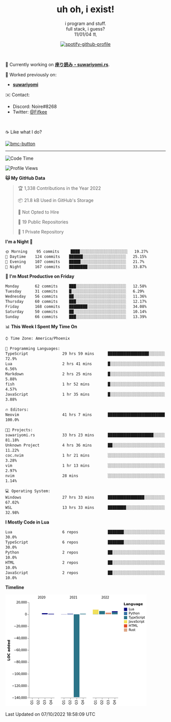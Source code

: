 <!--
**Nowaaru/nowaaru** is a ✨ _special_ ✨ repository because its `README.md` (this file) appears on your GitHub profile.

Here are some ideas to get you started:

- 🔭 I’m currently working on ...
- 🌱 I’m currently learning ...
- 👯 I’m looking to collaborate on ...
- 🤔 I’m looking for help with ...
- 💬 Ask me about ...
- 📫 How to reach me: ...
- 😄 Pronouns: ...
- ⚡ Fun fact: ...
-->

<h1 align="center"> uh oh, i exist!</h1>

<p align="center">
  i program and stuff.<br/>
  full stack, i guess?<br/>
  11/01/04 ♏ 
</p>

<!--
<p align="center">
╭──────────────────────────╮<br/>
│                        <a href="https://open.spotify.com/track/5iY3ZEHlQGFosdnROBDIg7?si=d7fd7fe8c7a747a1">Lavender</a>                      │<br/>
│               <a href="https://open.spotify.com/artist/6oeSQ4qmDQ7n89Rdt6tLLn?si=2773a05ce8b94a6c"><code>Rav</code></a>, <a href="https://open.spotify.com/artist/3vxcGARzVb3sETtt0Jxp7v?si=a4d26afacb46454f"><code>Kill Bill: The Rapper</code></a>               │<br/>
│             00:29 <a href="https://www.youtube.com/watch?v=dQw4w9WgXcQ">━━⬤</a>─────── 02:19              │<br/>
╰──────────────────────────╯<br/>
</p>
-->

<div align="center">

[![spotify-github-profile](https://spotify-github-profile.vercel.app/api/view?uid=fifkee&cover_image=true&theme=novatorem&bar_color=53b14f&bar_color_cover=true)](https://spotify-github-profile.vercel.app/api/view?uid=fifkee&redirect=true)

</div>
<br />

🦀 Currently working on **[座り読み・suwariyomi.rs](https://github.com/Nowaaru/suwariyomi.rs)**.

💫 Worked previously on: 
- **[suwariyomi](https://github.com/Nowaaru/suwariyomi)**



✉️ Contact:
- Discord: Noire#8268
- Twitter: <a href=https://twitter.com/@Fifkee>@Fifkee</a>

<br />

☕ Like what I do?

<a href="https://www.buymeacoffee.com/noire">
<img width="136" alt="bmc-button" src="https://user-images.githubusercontent.com/16274568/185726271-65d08167-e68c-49b1-bc12-8813b73cf0c0.png"></a>


---

<!--START_SECTION:waka-->
![Code Time](http://img.shields.io/badge/Code%20Time-195%20hrs%2049%20mins-blue)

![Profile Views](http://img.shields.io/badge/Profile%20Views-1-blue)

**🐱 My GitHub Data** 

> 🏆 1,338 Contributions in the Year 2022
 > 
> 📦 21.8 kB Used in GitHub's Storage 
 > 
> 🚫 Not Opted to Hire
 > 
> 📜 19 Public Repositories 
 > 
> 🔑 1 Private Repository 
 > 
**I'm a Night 🦉** 

```text
🌞 Morning    95 commits     ████░░░░░░░░░░░░░░░░░░░░░   19.27% 
🌆 Daytime    124 commits    ██████░░░░░░░░░░░░░░░░░░░   25.15% 
🌃 Evening    107 commits    █████░░░░░░░░░░░░░░░░░░░░   21.7% 
🌙 Night      167 commits    ████████░░░░░░░░░░░░░░░░░   33.87%

```
📅 **I'm Most Productive on Friday** 

```text
Monday       62 commits     ███░░░░░░░░░░░░░░░░░░░░░░   12.58% 
Tuesday      31 commits     █░░░░░░░░░░░░░░░░░░░░░░░░   6.29% 
Wednesday    56 commits     ██░░░░░░░░░░░░░░░░░░░░░░░   11.36% 
Thursday     60 commits     ███░░░░░░░░░░░░░░░░░░░░░░   12.17% 
Friday       168 commits    ████████░░░░░░░░░░░░░░░░░   34.08% 
Saturday     50 commits     ██░░░░░░░░░░░░░░░░░░░░░░░   10.14% 
Sunday       66 commits     ███░░░░░░░░░░░░░░░░░░░░░░   13.39%

```


📊 **This Week I Spent My Time On** 

```text
⌚︎ Time Zone: America/Phoenix

💬 Programming Languages: 
TypeScript               29 hrs 59 mins      ██████████████████░░░░░░░   72.9% 
Lua                      2 hrs 41 mins       █░░░░░░░░░░░░░░░░░░░░░░░░   6.56% 
Markdown                 2 hrs 25 mins       █░░░░░░░░░░░░░░░░░░░░░░░░   5.88% 
fish                     1 hr 52 mins        █░░░░░░░░░░░░░░░░░░░░░░░░   4.57% 
JavaScript               1 hr 35 mins        █░░░░░░░░░░░░░░░░░░░░░░░░   3.88%

🔥 Editors: 
Neovim                   41 hrs 7 mins       █████████████████████████   100.0%

🐱‍💻 Projects: 
suwariyomi.rs            33 hrs 23 mins      ████████████████████░░░░░   81.18% 
Unknown Project          4 hrs 36 mins       ██░░░░░░░░░░░░░░░░░░░░░░░   11.22% 
coc.nvim                 1 hr 21 mins        ░░░░░░░░░░░░░░░░░░░░░░░░░   3.28% 
vim                      1 hr 13 mins        ░░░░░░░░░░░░░░░░░░░░░░░░░   2.97% 
nvim                     28 mins             ░░░░░░░░░░░░░░░░░░░░░░░░░   1.14%

💻 Operating System: 
Windows                  27 hrs 33 mins      ████████████████░░░░░░░░░   67.02% 
WSL                      13 hrs 33 mins      ████████░░░░░░░░░░░░░░░░░   32.98%

```

**I Mostly Code in Lua** 

```text
Lua                      6 repos             ███████░░░░░░░░░░░░░░░░░░   30.0% 
TypeScript               6 repos             ███████░░░░░░░░░░░░░░░░░░   30.0% 
Python                   2 repos             ██░░░░░░░░░░░░░░░░░░░░░░░   10.0% 
HTML                     2 repos             ██░░░░░░░░░░░░░░░░░░░░░░░   10.0% 
JavaScript               2 repos             ██░░░░░░░░░░░░░░░░░░░░░░░   10.0%

```


**Timeline**

![Chart not found](https://raw.githubusercontent.com/Nowaaru/Nowaaru/main/charts/bar_graph.png) 


 Last Updated on 07/10/2022 18:58:09 UTC
<!--END_SECTION:waka-->

<!--
[![Nowaaru's GitHub stats](https://github-readme-stats.vercel.app/api?username=Nowaaru&theme=dracula&show_icons=true)](https://github.com/anuraghazra/github-readme-stats)

[![Top Langs](https://github-readme-stats.vercel.app/api/top-langs/?username=Nowaaru&layout=compact&theme=dracula)](https://github.com/anuraghazra/github-readme-stats)
-->
